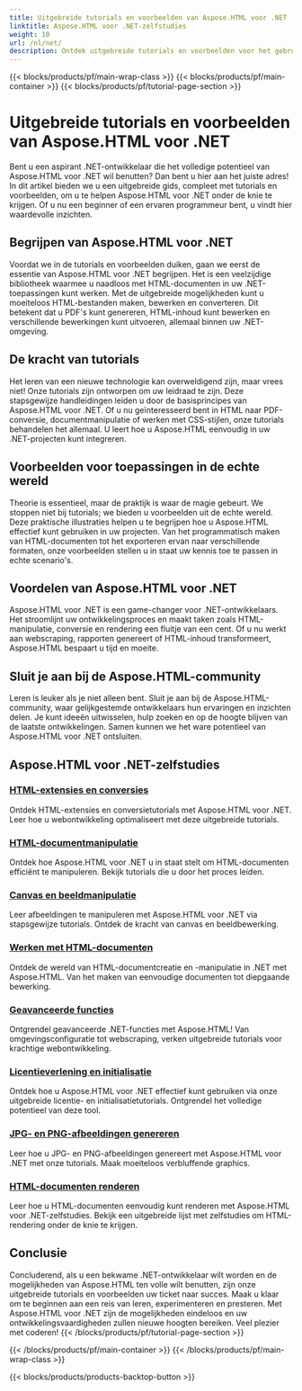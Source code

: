 ```yaml
---
title: Uitgebreide tutorials en voorbeelden van Aspose.HTML voor .NET
linktitle: Aspose.HTML voor .NET-zelfstudies
weight: 10
url: /nl/net/
description: Ontdek uitgebreide tutorials en voorbeelden voor het gebruik van Aspose.HTML voor .NET. Ontketen de kracht van Aspose.HTML om uw .NET-ontwikkelingsvaardigheden te verbeteren.
---
```


{{< blocks/products/pf/main-wrap-class >}}
{{< blocks/products/pf/main-container >}}
{{< blocks/products/pf/tutorial-page-section >}}

# Uitgebreide tutorials en voorbeelden van Aspose.HTML voor .NET


Bent u een aspirant .NET-ontwikkelaar die het volledige potentieel van Aspose.HTML voor .NET wil benutten? Dan bent u hier aan het juiste adres! In dit artikel bieden we u een uitgebreide gids, compleet met tutorials en voorbeelden, om u te helpen Aspose.HTML voor .NET onder de knie te krijgen. Of u nu een beginner of een ervaren programmeur bent, u vindt hier waardevolle inzichten.

## Begrijpen van Aspose.HTML voor .NET

Voordat we in de tutorials en voorbeelden duiken, gaan we eerst de essentie van Aspose.HTML voor .NET begrijpen. Het is een veelzijdige bibliotheek waarmee u naadloos met HTML-documenten in uw .NET-toepassingen kunt werken. Met de uitgebreide mogelijkheden kunt u moeiteloos HTML-bestanden maken, bewerken en converteren. Dit betekent dat u PDF's kunt genereren, HTML-inhoud kunt bewerken en verschillende bewerkingen kunt uitvoeren, allemaal binnen uw .NET-omgeving.

## De kracht van tutorials

Het leren van een nieuwe technologie kan overweldigend zijn, maar vrees niet! Onze tutorials zijn ontworpen om uw leidraad te zijn. Deze stapsgewijze handleidingen leiden u door de basisprincipes van Aspose.HTML voor .NET. Of u nu geïnteresseerd bent in HTML naar PDF-conversie, documentmanipulatie of werken met CSS-stijlen, onze tutorials behandelen het allemaal. U leert hoe u Aspose.HTML eenvoudig in uw .NET-projecten kunt integreren.

## Voorbeelden voor toepassingen in de echte wereld

Theorie is essentieel, maar de praktijk is waar de magie gebeurt. We stoppen niet bij tutorials; we bieden u voorbeelden uit de echte wereld. Deze praktische illustraties helpen u te begrijpen hoe u Aspose.HTML effectief kunt gebruiken in uw projecten. Van het programmatisch maken van HTML-documenten tot het exporteren ervan naar verschillende formaten, onze voorbeelden stellen u in staat uw kennis toe te passen in echte scenario's.

## Voordelen van Aspose.HTML voor .NET

Aspose.HTML voor .NET is een game-changer voor .NET-ontwikkelaars. Het stroomlijnt uw ontwikkelingsproces en maakt taken zoals HTML-manipulatie, conversie en rendering een fluitje van een cent. Of u nu werkt aan webscraping, rapporten genereert of HTML-inhoud transformeert, Aspose.HTML bespaart u tijd en moeite.

## Sluit je aan bij de Aspose.HTML-community

Leren is leuker als je niet alleen bent. Sluit je aan bij de Aspose.HTML-community, waar gelijkgestemde ontwikkelaars hun ervaringen en inzichten delen. Je kunt ideeën uitwisselen, hulp zoeken en op de hoogte blijven van de laatste ontwikkelingen. Samen kunnen we het ware potentieel van Aspose.HTML voor .NET ontsluiten.

## Aspose.HTML voor .NET-zelfstudies

### [HTML-extensies en conversies](./html-extensions-and-conversions/)
Ontdek HTML-extensies en conversietutorials met Aspose.HTML voor .NET. Leer hoe u webontwikkeling optimaliseert met deze uitgebreide tutorials.
### [HTML-documentmanipulatie](./html-document-manipulation/)
Ontdek hoe Aspose.HTML voor .NET u in staat stelt om HTML-documenten efficiënt te manipuleren. Bekijk tutorials die u door het proces leiden.
### [Canvas en beeldmanipulatie](./canvas-and-image-manipulation/)
Leer afbeeldingen te manipuleren met Aspose.HTML voor .NET via stapsgewijze tutorials. Ontdek de kracht van canvas en beeldbewerking.
### [Werken met HTML-documenten](./working-with-html-documents/)
Ontdek de wereld van HTML-documentcreatie en -manipulatie in .NET met Aspose.HTML. Van het maken van eenvoudige documenten tot diepgaande bewerking.
### [Geavanceerde functies](./advanced-features/)
Ontgrendel geavanceerde .NET-functies met Aspose.HTML! Van omgevingsconfiguratie tot webscraping, verken uitgebreide tutorials voor krachtige webontwikkeling.
### [Licentieverlening en initialisatie](./licensing-and-initialization/)
Ontdek hoe u Aspose.HTML voor .NET effectief kunt gebruiken via onze uitgebreide licentie- en initialisatietutorials. Ontgrendel het volledige potentieel van deze tool.
### [JPG- en PNG-afbeeldingen genereren](./generate-jpg-and-png-images/)
Leer hoe u JPG- en PNG-afbeeldingen genereert met Aspose.HTML voor .NET met onze tutorials. Maak moeiteloos verbluffende graphics.
### [HTML-documenten renderen](./rendering-html-documents/)
Leer hoe u HTML-documenten eenvoudig kunt renderen met Aspose.HTML voor .NET-zelfstudies. Bekijk een uitgebreide lijst met zelfstudies om HTML-rendering onder de knie te krijgen.

## Conclusie
Concluderend, als u een bekwame .NET-ontwikkelaar wilt worden en de mogelijkheden van Aspose.HTML ten volle wilt benutten, zijn onze uitgebreide tutorials en voorbeelden uw ticket naar succes. Maak u klaar om te beginnen aan een reis van leren, experimenteren en presteren. Met Aspose.HTML voor .NET zijn de mogelijkheden eindeloos en uw ontwikkelingsvaardigheden zullen nieuwe hoogten bereiken. Veel plezier met coderen!
{{< /blocks/products/pf/tutorial-page-section >}}

{{< /blocks/products/pf/main-container >}}
{{< /blocks/products/pf/main-wrap-class >}}

{{< blocks/products/products-backtop-button >}}
